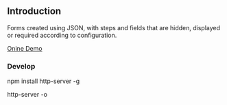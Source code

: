 
## Introduction
Forms created using JSON, with steps and fields that are hidden, displayed or required according to configuration.

[Onine Demo](https://benj4.github.io/dynamic-json-form/)

### Develop

npm install http-server -g

http-server -o